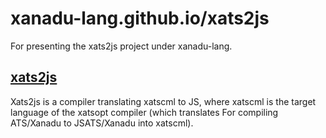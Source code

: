 # xanadu-lang.github.io/xats2js

For presenting the xats2js project under xanadu-lang.

## [xats2js](https://github.com/xanadu-lang/xats2js.git)

Xats2js is a compiler translating xatscml to JS, where xatscml
is the target language of the xatsopt compiler (which translates
For compiling ATS/Xanadu to JSATS/Xanadu into xatscml).
